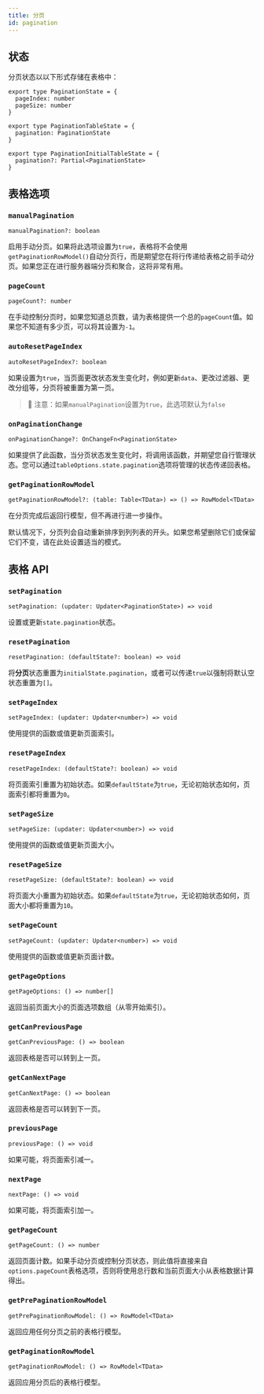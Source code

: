 ```yaml
---
title: 分页
id: pagination
---
```


## 状态

分页状态以以下形式存储在表格中：

```tsx
export type PaginationState = {
  pageIndex: number
  pageSize: number
}

export type PaginationTableState = {
  pagination: PaginationState
}

export type PaginationInitialTableState = {
  pagination?: Partial<PaginationState>
}
```

## 表格选项

### `manualPagination`

```tsx
manualPagination?: boolean
```

启用手动分页。如果将此选项设置为`true`，表格将不会使用`getPaginationRowModel()`自动分页行，而是期望您在将行传递给表格之前手动分页。如果您正在进行服务器端分页和聚合，这将非常有用。

### `pageCount`

```tsx
pageCount?: number
```

在手动控制分页时，如果您知道总页数，请为表格提供一个总的`pageCount`值。如果您不知道有多少页，可以将其设置为`-1`。

### `autoResetPageIndex`

```tsx
autoResetPageIndex?: boolean
```

如果设置为`true`，当页面更改状态发生变化时，例如更新`data`、更改过滤器、更改分组等，分页将被重置为第一页。

> 🧠 注意：如果`manualPagination`设置为`true`，此选项默认为`false`

### `onPaginationChange`

```tsx
onPaginationChange?: OnChangeFn<PaginationState>
```

如果提供了此函数，当分页状态发生变化时，将调用该函数，并期望您自行管理状态。您可以通过`tableOptions.state.pagination`选项将管理的状态传递回表格。

### `getPaginationRowModel`

```tsx
getPaginationRowModel?: (table: Table<TData>) => () => RowModel<TData>
```

在分页完成后返回行模型，但不再进行进一步操作。

默认情况下，分页列会自动重新排序到列列表的开头。如果您希望删除它们或保留它们不变，请在此处设置适当的模式。

## 表格 API

### `setPagination`

```tsx
setPagination: (updater: Updater<PaginationState>) => void
```

设置或更新`state.pagination`状态。

### `resetPagination`

```tsx
resetPagination: (defaultState?: boolean) => void
```

将**分页**状态重置为`initialState.pagination`，或者可以传递`true`以强制将默认空状态重置为`[]`。

### `setPageIndex`

```tsx
setPageIndex: (updater: Updater<number>) => void
```

使用提供的函数或值更新页面索引。

### `resetPageIndex`

```tsx
resetPageIndex: (defaultState?: boolean) => void
```

将页面索引重置为初始状态。如果`defaultState`为`true`，无论初始状态如何，页面索引都将重置为`0`。

### `setPageSize`

```tsx
setPageSize: (updater: Updater<number>) => void
```

使用提供的函数或值更新页面大小。

### `resetPageSize`

```tsx
resetPageSize: (defaultState?: boolean) => void
```

将页面大小重置为初始状态。如果`defaultState`为`true`，无论初始状态如何，页面大小都将重置为`10`。

### `setPageCount`

```tsx
setPageCount: (updater: Updater<number>) => void
```

使用提供的函数或值更新页面计数。

### `getPageOptions`

```tsx
getPageOptions: () => number[]
```

返回当前页面大小的页面选项数组（从零开始索引）。

### `getCanPreviousPage`

```tsx
getCanPreviousPage: () => boolean
```

返回表格是否可以转到上一页。

### `getCanNextPage`

```tsx
getCanNextPage: () => boolean
```

返回表格是否可以转到下一页。

### `previousPage`

```tsx
previousPage: () => void
```

如果可能，将页面索引减一。

### `nextPage`

```tsx
nextPage: () => void
```

如果可能，将页面索引加一。

### `getPageCount`

```tsx
getPageCount: () => number
```

返回页面计数。如果手动分页或控制分页状态，则此值将直接来自`options.pageCount`表格选项，否则将使用总行数和当前页面大小从表格数据计算得出。

### `getPrePaginationRowModel`

```tsx
getPrePaginationRowModel: () => RowModel<TData>
```

返回应用任何分页之前的表格行模型。

### `getPaginationRowModel`

```tsx
getPaginationRowModel: () => RowModel<TData>
```

返回应用分页后的表格行模型。
